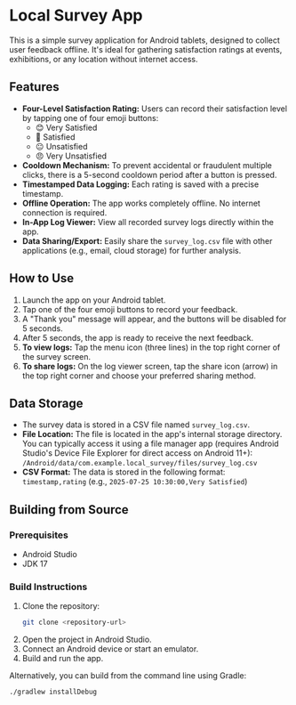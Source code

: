 # Local Survey App

This is a simple survey application for Android tablets, designed to collect user feedback offline. It's ideal for gathering satisfaction ratings at events, exhibitions, or any location without internet access.

## Features

- **Four-Level Satisfaction Rating:** Users can record their satisfaction level by tapping one of four emoji buttons:
    - 😊 Very Satisfied
    - 🙂 Satisfied
    - 😐 Unsatisfied
    - 😠 Very Unsatisfied
- **Cooldown Mechanism:** To prevent accidental or fraudulent multiple clicks, there is a 5-second cooldown period after a button is pressed.
- **Timestamped Data Logging:** Each rating is saved with a precise timestamp.
- **Offline Operation:** The app works completely offline. No internet connection is required.
- **In-App Log Viewer:** View all recorded survey logs directly within the app.
- **Data Sharing/Export:** Easily share the `survey_log.csv` file with other applications (e.g., email, cloud storage) for further analysis.

## How to Use

1.  Launch the app on your Android tablet.
2.  Tap one of the four emoji buttons to record your feedback.
3.  A "Thank you" message will appear, and the buttons will be disabled for 5 seconds.
4.  After 5 seconds, the app is ready to receive the next feedback.
5.  **To view logs:** Tap the menu icon (three lines) in the top right corner of the survey screen.
6.  **To share logs:** On the log viewer screen, tap the share icon (arrow) in the top right corner and choose your preferred sharing method.

## Data Storage

- The survey data is stored in a CSV file named `survey_log.csv`.
- **File Location:** The file is located in the app's internal storage directory. You can typically access it using a file manager app (requires Android Studio's Device File Explorer for direct access on Android 11+):
  `/Android/data/com.example.local_survey/files/survey_log.csv`
- **CSV Format:** The data is stored in the following format:
  `timestamp,rating`
  (e.g., `2025-07-25 10:30:00,Very Satisfied`)

## Building from Source

### Prerequisites

- Android Studio
- JDK 17

### Build Instructions

1.  Clone the repository:
    ```bash
    git clone <repository-url>
    ```
2.  Open the project in Android Studio.
3.  Connect an Android device or start an emulator.
4.  Build and run the app.

Alternatively, you can build from the command line using Gradle:

```bash
./gradlew installDebug
```
